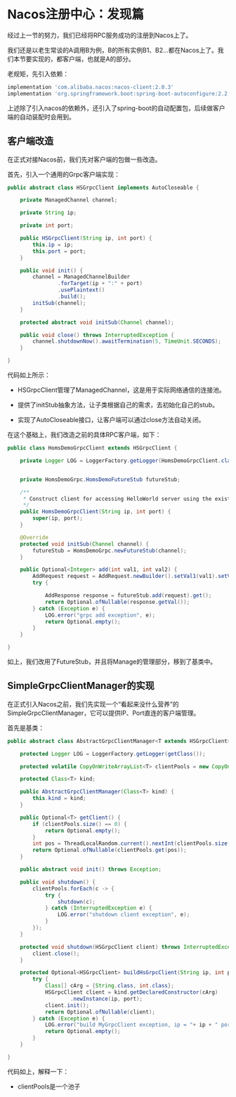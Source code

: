 # Nacos注册中心：发现篇

经过上一节的努力，我们已经将RPC服务成功的注册到Nacos上了。

我们还是以老生常谈的A调用B为例，B的所有实例B1、B2...都在Nacos上了。我们本节要实现的，都客户端，也就是A的部分。

老规矩，先引入依赖：

```groovy
implementation 'com.alibaba.nacos:nacos-client:2.0.3'
implementation 'org.springframework.boot:spring-boot-autoconfigure:2.2.0.RELEASE'
```

上述除了引入nacos的依赖外，还引入了spring-boot的自动配置包，后续做客户端的自动装配时会用到。

## 客户端改造

在正式对接Nacos前，我们先对客户端的包做一些改造。

首先，引入一个通用的Grpc客户端实现：

```java
public abstract class HSGrpcClient implements AutoCloseable {

    private ManagedChannel channel;

    private String ip;

    private int port;

    public HSGrpcClient(String ip, int port) {
        this.ip = ip;
        this.port = port;
    }

    public void init() {
        channel = ManagedChannelBuilder
                .forTarget(ip + ":" + port)
                .usePlaintext()
                .build();
        initSub(channel);
    }

    protected abstract void initSub(Channel channel);

    public void close() throws InterruptedException {
        channel.shutdownNow().awaitTermination(5, TimeUnit.SECONDS);
    }

}
```

代码如上所示：

- HSGrpcClient管理了ManagedChannel，这是用于实际网络通信的连接池。

- 提供了initStub抽象方法，让子类根据自己的需求，去初始化自己的stub。

- 实现了AutoCloseable接口，让客户端可以通过close方法自动关闭。

在这个基础上，我们改造之前的具体RPC客户端，如下：

```java
public class HomsDemoGrpcClient extends HSGrpcClient {

    private Logger LOG = LoggerFactory.getLogger(HomsDemoGrpcClient.class);


    private HomsDemoGrpc.HomsDemoFutureStub futureStub;

    /**
     * Construct client for accessing HelloWorld server using the existing channel.
     */
    public HomsDemoGrpcClient(String ip, int port) {
        super(ip, port);
    }

    @Override
    protected void initSub(Channel channel) {
        futureStub = HomsDemoGrpc.newFutureStub(channel);
    }

    public Optional<Integer> add(int val1, int val2) {
        AddRequest request = AddRequest.newBuilder().setVal1(val1).setVal2(val2).build();
        try {

            AddResponse response = futureStub.add(request).get();
            return Optional.ofNullable(response.getVal());
        } catch (Exception e) {
            LOG.error("grpc add exception", e);
            return Optional.empty();
        }
    }

}
```

如上，我们改用了FutureStub，并且将Manage的管理部分，移到了基类中。

## SimpleGrpcClientManager的实现

在正式引入Nacos之前，我们先实现一个“看起来没什么营养”的SimpleGrpcClientManager，它可以提供IP、Port直连的客户端管理。

首先是基类：

```java
public abstract class AbstractGrpcClientManager<T extends HSGrpcClient> {

    protected Logger LOG = LoggerFactory.getLogger(getClass());

    protected volatile CopyOnWriteArrayList<T> clientPools = new CopyOnWriteArrayList<>();

    protected Class<T> kind;

    public AbstractGrpcClientManager(Class<T> kind) {
        this.kind = kind;
    }

    public Optional<T> getClient() {
        if (clientPools.size() == 0) {
            return Optional.empty();
        }
        int pos = ThreadLocalRandom.current().nextInt(clientPools.size());
        return Optional.ofNullable(clientPools.get(pos));
    }

    public abstract void init() throws Exception;

    public void shutdown() {
        clientPools.forEach(c -> {
            try {
                shutdown(c);
            } catch (InterruptedException e) {
                LOG.error("shutdown client exception", e);
            }
        });
    }

    protected void shutdown(HSGrpcClient client) throws InterruptedException {
        client.close();
    }

    protected Optional<HSGrpcClient> buildHsGrpcClient(String ip, int port) {
        try {
            Class[] cArg = {String.class, int.class};
            HSGrpcClient client = kind.getDeclaredConstructor(cArg)
                    .newInstance(ip, port);
            client.init();
            return Optional.ofNullable(client);
        } catch (Exception e) {
            LOG.error("build MyGrpcClient exception, ip = "+ ip + " port = "+ port, e);
            return Optional.empty();
        }
    }

}
```

代码如上，解释一下：

- clientPools是一个池子










